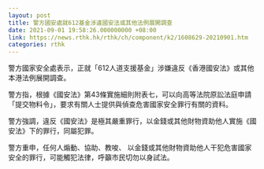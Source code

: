 ```yaml
---
layout: post
title: 警方國安處就612基金涉違國安法或其他法例展開調查
date: 2021-09-01 19:58:26.000000000 +08:00
link: https://news.rthk.hk/rthk/ch/component/k2/1608629-20210901.htm
categories: rthk
---
```


警方國家安全處表示，正就「612人道支援基金」涉嫌違反《香港國安法》或其他本港法例展開調查。

警方指，根據《國安法》第43條實施細則附表七，可以向高等法院原訟法庭申請「提交物料令」，要求有關人士提供與偵查危害國家安全罪行有關的資料。

警方強調，違反《國安法》是極其嚴重罪行，以金錢或其他財物資助他人實施《國安法》下的罪行，同屬犯罪。

警方重申，任何人煽動、協助、教唆、 以金錢或其他財物資助他人干犯危害國家安全的罪行，可能觸犯法律，呼籲市民切勿以身試法。
